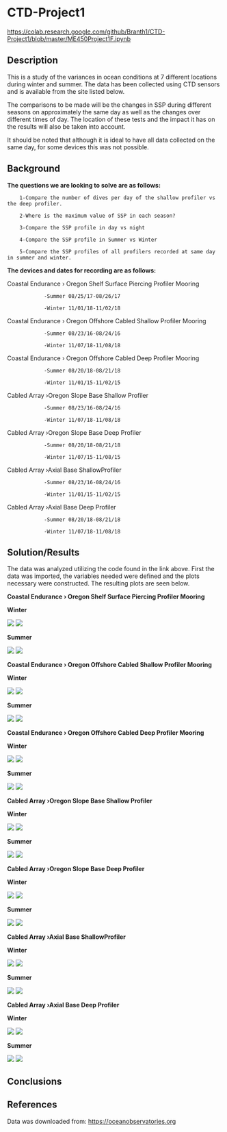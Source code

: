 # CTD-Project1
https://colab.research.google.com/github/Branth1/CTD-Project1/blob/master/ME450Project1F.ipynb
## Description

This is a study of the variances in ocean conditions at 7 different locations during winter and summer. The data has been collected using CTD sensors and is available from the site listed below.

The comparisons to be made will be the changes in SSP during different seasons on approximately the same day as well as the changes over different times of day. The location of these tests and the impact it has on the results will also be taken into account.

It should be noted that although it is ideal to have all data collected on the same day, for some devices this was not possible.

## Background

**The questions we are looking to solve are as follows:**

        1-Compare the number of dives per day of the shallow profiler vs the deep profiler.

        2-Where is the maximum value of SSP in each season?

        3-Compare the SSP profile in day vs night

        4-Compare the SSP profile in Summer vs Winter

        5-Compare the SSP profiles of all profilers recorded at same day in summer and winter.

**The devices and dates for recording are as follows:**

Coastal Endurance › Oregon Shelf Surface Piercing Profiler Mooring

                -Summer 08/25/17-08/26/17

                -Winter 11/01/18-11/02/18

Coastal Endurance › Oregon Offshore Cabled Shallow Profiler Mooring

                -Summer 08/23/16-08/24/16

                -Winter 11/07/18-11/08/18

Coastal Endurance › Oregon Offshore Cabled Deep Profiler Mooring

                -Summer 08/20/18-08/21/18

                -Winter 11/01/15-11/02/15

Cabled Array ›Oregon Slope Base Shallow Profiler

                -Summer 08/23/16-08/24/16

                -Winter 11/07/18-11/08/18

Cabled Array ›Oregon Slope Base Deep Profiler

                -Summer 08/20/18-08/21/18

                -Winter 11/07/15-11/08/15

Cabled Array ›Axial Base ShallowProfiler

                -Summer 08/23/16-08/24/16

                -Winter 11/01/15-11/02/15

Cabled Array ›Axial Base Deep Profiler

                -Summer 08/20/18-08/21/18

                -Winter 11/07/18-11/08/18

## Solution/Results

The data was analyzed utilizing the code found in the link above. First the data was imported, the variables needed were defined and the plots necessary were constructed. The resulting plots are seen below.

**Coastal Endurance › Oregon Shelf Surface Piercing Profiler Mooring**

**Winter**

![](https://raw.githubusercontent.com/Branth1/CTD-Project1/Winter/Winter/DF1_Winter_timeVSdepth.png)
![](https://raw.githubusercontent.com/Branth1/CTD-Project1/Winter/Winter/DF1_winter_depthVSssp.png)

**Summer**

![](https://raw.githubusercontent.com/Branth1/CTD-Project1/Summer/Summer/DF1S_summer_timeVSdepth.png)
![](https://raw.githubusercontent.com/Branth1/CTD-Project1/Summer/Summer/DF1S_summer_depthVSssp.png)

**Coastal Endurance › Oregon Offshore Cabled Shallow Profiler Mooring**

**Winter**

![](https://raw.githubusercontent.com/Branth1/CTD-Project1/Winter/Winter/DF2_winter_timeVSdepth.png)
![](https://raw.githubusercontent.com/Branth1/CTD-Project1/Winter/Winter/DF2_winter_depthVSssp.png)

**Summer**

![](https://raw.githubusercontent.com/Branth1/CTD-Project1/Summer/Summer/DF2S_summer_timeVSdepth.png)
![](https://raw.githubusercontent.com/Branth1/CTD-Project1/Summer/Summer/DF2S_summer_depthVSssp.png)

**Coastal Endurance › Oregon Offshore Cabled Deep Profiler Mooring**

**Winter**

![](https://raw.githubusercontent.com/Branth1/CTD-Project1/Winter/Winter/DF3_winter_timeVSdepth.png)
![](https://raw.githubusercontent.com/Branth1/CTD-Project1/Winter/Winter/DF3_winter_depthVSssp.png)

**Summer**

![](https://raw.githubusercontent.com/Branth1/CTD-Project1/Summer/Summer/DF3S_summer_timeVSdepth.png)
![](https://raw.githubusercontent.com/Branth1/CTD-Project1/Summer/Summer/DF3S_summer_depthVSssp.png)

**Cabled Array ›Oregon Slope Base Shallow Profiler**

**Winter**

![](https://raw.githubusercontent.com/Branth1/CTD-Project1/Winter/Winter/DF4_winter_timeVSdepth.png)
![](https://raw.githubusercontent.com/Branth1/CTD-Project1/Winter/Winter/DF4_winter_depthVSssp.png)

**Summer**

![](https://raw.githubusercontent.com/Branth1/CTD-Project1/Summer/Summer/DF4S_summer_timeVSdepth.png)
![](https://raw.githubusercontent.com/Branth1/CTD-Project1/Summer/Summer/DF4S_summer_depthVSssp.png)

**Cabled Array ›Oregon Slope Base Deep Profiler**

**Winter**

![](https://raw.githubusercontent.com/Branth1/CTD-Project1/Winter/Winter/DF5_winter_timeVSdepth.png)
![](https://raw.githubusercontent.com/Branth1/CTD-Project1/Winter/Winter/DF5_winter_depthVSssp.png)

**Summer**

![](https://raw.githubusercontent.com/Branth1/CTD-Project1/Summer/Summer/DF5S_summer_timeVSdepth.png)
![](https://raw.githubusercontent.com/Branth1/CTD-Project1/Summer/Summer/DF5S_summer_depthVSssp.png)

**Cabled Array ›Axial Base ShallowProfiler**

**Winter**

![](https://raw.githubusercontent.com/Branth1/CTD-Project1/Winter/Winter/DF6_winter_timeVSdepth.png)
![](https://raw.githubusercontent.com/Branth1/CTD-Project1/Winter/Winter/DF6_winter_depthVSssp.png)

**Summer**

![](https://raw.githubusercontent.com/Branth1/CTD-Project1/Summer/Summer/DF6S_summer_timeVSdepth.png)
![](https://raw.githubusercontent.com/Branth1/CTD-Project1/Summer/Summer/DF6S_summer_depthVSssp.png)

**Cabled Array ›Axial Base Deep Profiler**

**Winter**

![](https://raw.githubusercontent.com/Branth1/CTD-Project1/Winter/Winter/DF7_winter_timeVSdepth.png)
![](https://raw.githubusercontent.com/Branth1/CTD-Project1/Winter/Winter/DF7_winter_depthVSssp.png)

**Summer**

![](https://raw.githubusercontent.com/Branth1/CTD-Project1/Summer/Summer/DF7S_summer_timeVSdepth.png)
![](https://raw.githubusercontent.com/Branth1/CTD-Project1/Summer/Summer/DF7S_summer_depthVSssp.png)

## Conclusions

## References

Data was downloaded from:
https://oceanobservatories.org
